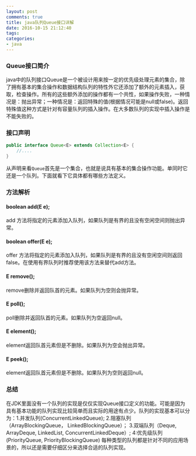 ```yaml
---
layout: post
comments: true
title: java队列Queue接口详解
date: 2016-10-15 21:12:40
tags:
categories:
- java
---
```


### Queue接口简介

java中的队列接口Queue是一个被设计用来按一定的优先级处理元素的集合，除了拥有基本的集合操作和数据结构队列的特性外它还添加了额外的元素插入，获取，检查操作。所有的这些额外添加的操作都有一个共性，如果操作失败，一种情况是：抛出异常；一种情况是：返回特殊的值(根据情况可能是null或false)。返回特殊值这种方式是针对有容量队列的插入操作。在大多数队列的实现中插入操作是不能失败的。

<!-- more -->

### 接口声明

```java
public interface Queue<E> extends Collection<E> {
    //....
}
```

从声明来看`Queue`首先是一个集合，也就是说具有基本的集合操作功能。单同时它还是一个队列。下面就看下它具体都有哪些方法定义。


### 方法解析

#### boolean add(E e);
    
add 方法将指定的元素添加入队列，如果队列是有界的且没有空闲空间则抛出异常。

#### boolean offer(E e);

offer 方法将指定的元素添加入队列，如果队列是有界的且没有空闲空间则返回false。在使用有界队列时推荐使用该方法来替代add方法。

#### E remove();

remove删除并返回队首的元素。如果队列为空则会抛异常。

####  E poll();

poll删除并返回队首的元素。如果队列为空返回null。

#### E element();

element返回队首元素但是不删除。如果队列为空会抛出异常。

#### E peek();
    
element返回队首元素但是不删除。如果队列为空则返回null。

### 总结

在JDK里面没有一个队列的实现是仅仅实现Queue接口定义的功能。可能是因为具有基本功能的队列实现比较简单而且实际的用途有点少。队列的实现基本可以分为：1.并发队列(ConcurrentLinkedQueue); 2.阻塞队列（ArrayBlockingQueue， LinkedBlockingQueue）； 3.双端队列（Deque, ArrayDeque, LinkedList, ConcurrentLinkedDeque）; 4:优先级队列(PriorityQueue, PriorityBlockingQueue) 每种类型的队列都是针对不同的应用场景的，所以还是需要仔细区分来选择合适的队列实现。



